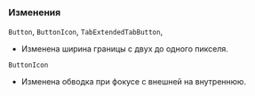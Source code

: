 ### Изменения

`Button`, `ButtonIcon`, `TabExtendedTabButton`, 

- Изменена ширина границы с двух до одного пикселя.

`ButtonIcon`

- Изменена обводка при фокусе с внешней на внутреннюю.
